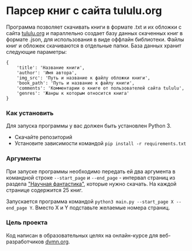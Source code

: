 # Парсер книг с сайта tululu.org

Программа позволяет скачивать книги в формате .txt и их обложки с сайта [tululu.org](tululu.org) и параллельно создает базу данных скаченных книг в формате .json, для использования в виде оффлайн библиотеки. Файлы книг и обложек скачиваются в отдельные папки.
База данных хранит следующие параметры:
```
{
	'title': 'Название книги',
	'author': 'Имя автора',
	'img_src': 'Путь и название к файлу обложки книги',
	'book_path': 'Путь и название к файлу книги',
	'comments': 'Комментарии о книге от пользователей сайта tululu',
	'genres': 'Жанры к которым относится книга' 
}
```

### Как установить

Для запуска программы у вас должен быть установлен Python 3.
- Скачайте репозиторий
- Установите зависимости командой `pip install -r requirements.txt`

### Аргументы

При запуске программы необходимо передать ей два аргумента в командной строке `--start_page` и `--end_page` - интервал страниц из раздела ["Научная фантастика"](http://tululu.org/l55), которые нужно скачать. На каждой странице содержится 25 книг.

Запускается программа командой `python3 main.py --start_page X --end_page Y`. Вместо X и Y подставьте желаемые номера страниц.

### Цель проекта

Код написан в образовательных целях на онлайн-курсе для веб-разработчиков [dvmn.org](https://dvmn.org/).